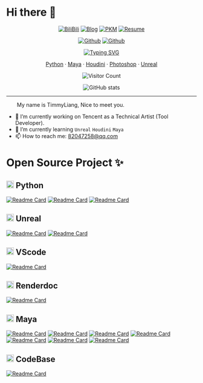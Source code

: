 
# Hi there 👋

<div align="center" margin=0>

[![BiliBili](https://img.shields.io/badge/BiliBili-60a2d6)](https://space.bilibili.com/12895307)
[![Blog](https://img.shields.io/badge/Blog-success)](https://blog.l0v0.com/)
[![PKM](https://img.shields.io/badge/PKM-coral)](https://tw.l0v0.com/)
[![Resume](https://img.shields.io/badge/Resume-violet)](https://resume.l0v0.com/)

[![Github](https://img.shields.io/github/followers/FXTD-ODYSSEY?style=social)](https://github.com/FXTD-ODYSSEY)
[![Github](https://img.shields.io/github/stars/FXTD-ODYSSEY?style=social)](https://github.com/FXTD-ODYSSEY)
 
[![Typing SVG](https://readme-typing-svg.herokuapp.com?color=%2336BCF7&size=25&center=true&lines=Python+Tool+Developer;Techinal+Artist;Pipeline+TD;Master+Python+Qt)](https://git.io/typing-svg)
 
[Python](https://www.python.org/) · 
[Maya](https://www.autodesk.com/products/maya) · 
[Houdini](https://www.sidefx.com/) · 
[Photoshop](https://www.photoshop.com/) · 
[Unreal](https://www.unrealengine.com)
 
<!-- ![Visitor Count](https://profile-counter.glitch.me/FXTD-ODYSSEY/count.svg) -->
![Visitor Count](https://count.getloli.com/get/@FXTD-ODYSSEY?theme=gelbooru)

![GitHub stats](https://github-readme-stats.vercel.app/api/?username=FXTD-ODYSSEY&show_icons=true&title_color=3380C4&icon_color=3380C4&text_color=edf2f7&bg_color=151515)
</div>

---

<div>
&emsp;&emsp;My name is TimmyLiang, Nice to meet you.

- 🔭 I’m currently working on Tencent as a Technical Artist (Tool Developer).
- 🌱 I’m currently learning `Unreal` `Houdini` `Maya`
- 📫 How to reach me: 82047258@qq.com
 
</div>

# Open Source Project ✨

## <img src="https://resume.l0v0.com/python.jpg" width="20" height="20"> Python

[![Readme Card](https://github-readme-stats.vercel.app/api/pin/?username=FXTD-ODYSSEY&repo=QBinder)](https://github.com/FXTD-ODYSSEY/QBinder)
[![Readme Card](https://github-readme-stats.vercel.app/api/pin/?username=FXTD-ODYSSEY&repo=pyuiw)](https://github.com/FXTD-ODYSSEY/pyuiw)
[![Readme Card](https://github-readme-stats.vercel.app/api/pin/?username=FXTD-ODYSSEY&repo=dayu_widgets_overlay)](https://github.com/FXTD-ODYSSEY/dayu_widgets_overlay)


## <img src="https://resume.l0v0.com/unreal.png" width="20" height="20"> Unreal

[![Readme Card](https://github-readme-stats.vercel.app/api/pin/?username=FXTD-ODYSSEY&repo=Unreal-PyToolkit)](https://github.com/FXTD-ODYSSEY/Unreal-PyToolkit)
[![Readme Card](https://github-readme-stats.vercel.app/api/pin/?username=FXTD-ODYSSEY&repo=Unreal-Playground)](https://github.com/FXTD-ODYSSEY/Unreal-Playground)




## <img src="https://resume.l0v0.com/vscode.ico" width="20" height="20"> VScode

[![Readme Card](https://github-readme-stats.vercel.app/api/pin/?username=FXTD-ODYSSEY&repo=vscode-mayapy)](https://github.com/FXTD-ODYSSEY/vscode-mayapy)

## <img src="https://resume.l0v0.com/renderdoc.jpg" width="20" height="20"> Renderdoc

[![Readme Card](https://github-readme-stats.vercel.app/api/pin/?username=FXTD-ODYSSEY&repo=renderdoc2fbx)](https://github.com/FXTD-ODYSSEY/renderdoc2fbx)

## <img src="https://resume.l0v0.com/maya.png" width="20" height="20"> Maya

[![Readme Card](https://github-readme-stats.vercel.app/api/pin/?username=FXTD-ODYSSEY&repo=CMakeMaya)](https://github.com/FXTD-ODYSSEY/CMakeMaya)
[![Readme Card](https://github-readme-stats.vercel.app/api/pin/?username=FXTD-ODYSSEY&repo=Maya-UIBot)](https://github.com/FXTD-ODYSSEY/Maya-UIBot)
[![Readme Card](https://github-readme-stats.vercel.app/api/pin/?username=FXTD-ODYSSEY&repo=MayaViewportCapture)](https://github.com/FXTD-ODYSSEY/MayaViewportCapture)
[![Readme Card](https://github-readme-stats.vercel.app/api/pin/?username=FXTD-ODYSSEY&repo=mpdb)](https://github.com/FXTD-ODYSSEY/mpdb)
[![Readme Card](https://github-readme-stats.vercel.app/api/pin/?username=FXTD-ODYSSEY&repo=Maya-CallbackNode)](https://github.com/FXTD-ODYSSEY/Maya-CallbackNode)
[![Readme Card](https://github-readme-stats.vercel.app/api/pin/?username=FXTD-ODYSSEY&repo=Maya-CurveBrush)](https://github.com/FXTD-ODYSSEY/Maya-CurveBrush)
[![Readme Card](https://github-readme-stats.vercel.app/api/pin/?username=FXTD-ODYSSEY&repo=Maya-VertexColorPainter)](https://github.com/FXTD-ODYSSEY/Maya-VertexColorPainter)


##  <img src="https://avatars.githubusercontent.com/u/40897360?v=4" width="20" height="20"> CodeBase

[![Readme Card](https://github-readme-stats.vercel.app/api/pin/?username=FXTD-ODYSSEY&repo=MayaScript)](https://github.com/FXTD-ODYSSEY/MayaScript)


<!--
**FXTD-ODYSSEY/FXTD-ODYSSEY** is a ✨ _special_ ✨ repository because its `README.md` (this file) appears on your GitHub profile.

Here are some ideas to get you started:

- 🔭 I’m currently working on ...
- 🌱 I’m currently learning ...
- 👯 I’m looking to collaborate on ...
- 🤔 I’m looking for help with ...
- 💬 Ask me about ...
- 📫 How to reach me: ...
- 😄 Pronouns: ...
- ⚡ Fun fact: ...
-->
